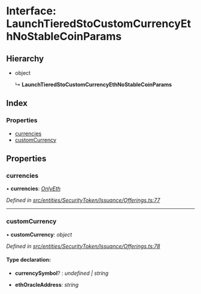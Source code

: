 # Interface: LaunchTieredStoCustomCurrencyEthNoStableCoinParams

## Hierarchy

* object

  ↳ **LaunchTieredStoCustomCurrencyEthNoStableCoinParams**

## Index

### Properties

* [currencies](_entities_securitytoken_issuance_offerings_.launchtieredstocustomcurrencyethnostablecoinparams.md#currencies)
* [customCurrency](_entities_securitytoken_issuance_offerings_.launchtieredstocustomcurrencyethnostablecoinparams.md#customcurrency)

## Properties

###  currencies

• **currencies**: *[OnlyEth](../modules/_entities_securitytoken_issuance_offerings_.md#onlyeth)*

*Defined in [src/entities/SecurityToken/Issuance/Offerings.ts:77](https://github.com/PolymathNetwork/polymath-sdk/blob/e8bbc1e/src/entities/SecurityToken/Issuance/Offerings.ts#L77)*

___

###  customCurrency

• **customCurrency**: *object*

*Defined in [src/entities/SecurityToken/Issuance/Offerings.ts:78](https://github.com/PolymathNetwork/polymath-sdk/blob/e8bbc1e/src/entities/SecurityToken/Issuance/Offerings.ts#L78)*

#### Type declaration:

* **currencySymbol**? : *undefined | string*

* **ethOracleAddress**: *string*
